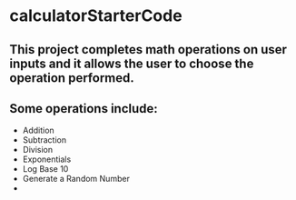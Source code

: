 # calculatorStarterCode

## This project completes math operations on user inputs and it allows the user to choose the operation performed. 
## Some operations include:
* Addition
* Subtraction
* Division
* Exponentials
* Log Base 10
* Generate a Random Number
* 